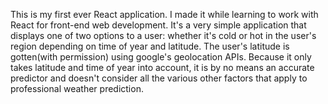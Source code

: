 This is my first ever React application. I made it while learning to work with React for front-end web development. It's a very simple application that displays one of two options to a user: whether it's cold or hot in the user's region depending on time of year and latitude. The user's latitude is gotten(with permission) using google's geolocation APIs. Because it only takes latitude and time of year into account, it is by no means an accurate predictor and doesn't consider all the various other factors that apply to professional weather prediction.
